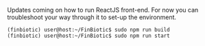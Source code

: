 Updates coming on how to run ReactJS front-end. For now you can troubleshoot your way through it to set-up the environment.

```
(finbiotic) user@host:~/FinBiotic$ sudo npm run build
(finbiotic) user@host:~/FinBiotic$ sudo npm run start
```

